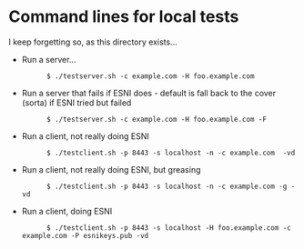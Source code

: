 
# Command lines for local tests

I keep forgetting so, as this directory exists...

- Run a server...

            $ ./testserver.sh -c example.com -H foo.example.com 

- Run a server that fails if ESNI does - default is fall back to the cover (sorta) if ESNI tried but failed 

            $ ./testserver.sh -c example.com -H foo.example.com -F

- Run a client, not really doing ESNI

            $ ./testclient.sh -p 8443 -s localhost -n -c example.com  -vd

- Run a client, not really doing ESNI, but greasing

            $ ./testclient.sh -p 8443 -s localhost -n -c example.com -g -vd

- Run a client, doing ESNI

            $ ./testclient.sh -p 8443 -s localhost -H foo.example.com -c example.com -P esnikeys.pub -vd




